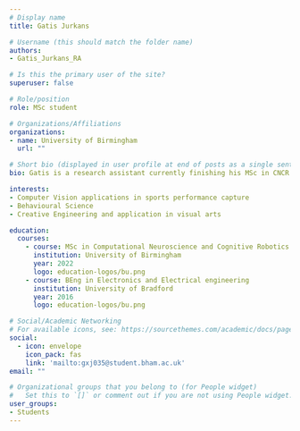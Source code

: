 ```yaml
---
# Display name
title: Gatis Jurkans

# Username (this should match the folder name)
authors:
- Gatis_Jurkans_RA

# Is this the primary user of the site?
superuser: false

# Role/position
role: MSc student

# Organizations/Affiliations
organizations:
- name: University of Birmingham
  url: ""

# Short bio (displayed in user profile at end of posts as a single sentence)
bio: Gatis is a research assistant currently finishing his MSc in CNCR at the University of Birmingham. His background is primarily in electronics engineering and industrial software engineering.

interests:
- Computer Vision applications in sports performance capture
- Behavioural Science
- Creative Engineering and application in visual arts

education:
  courses:
    - course: MSc in Computational Neuroscience and Cognitive Robotics
      institution: University of Birmingham
      year: 2022
      logo: education-logos/bu.png
    - course: BEng in Electronics and Electrical engineering
      institution: University of Bradford
      year: 2016
      logo: education-logos/bu.png

# Social/Academic Networking
# For available icons, see: https://sourcethemes.com/academic/docs/page-builder/#icons
social:
  - icon: envelope
    icon_pack: fas
    link: 'mailto:gxj035@student.bham.ac.uk'
email: ""

# Organizational groups that you belong to (for People widget)
#   Set this to `[]` or comment out if you are not using People widget.
user_groups:
- Students
---
```

